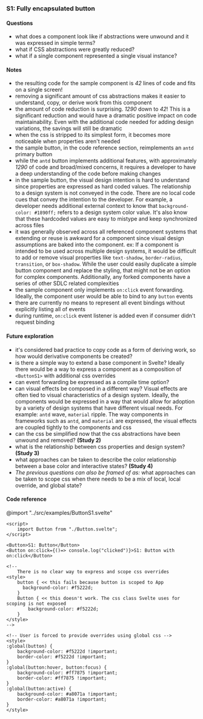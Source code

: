 ### S1: Fully encapsulated button

#### Questions

- what does a component look like if abstractions were unwound and it was expressed in simple terms?
- what if CSS abstractions were greatly reduced?
- what if a single component represented a single visual instance?

#### Notes

- the resulting code for the sample component is *42* lines of code and fits on a single screen!
- removing a significant amount of css abstractions makes it easier to understand, copy, or derive work from this component
- the amount of code reduction is surprising. *1290* down to *42*! This is a significant reduction and would have a dramatic positive impact on code maintainability. Even with the additional code needed for adding design variations, the savings will still be dramatic
- when the css is stripped to its simplest form, it becomes more noticeable when properties aren't needed
- the sample button, in the code reference section, reimplements an `antd` primary button
- while the `antd` button implements additional features, with approximately *1290* of code and broad/mixed concerns, it requires a developer to have a deep understanding of the code before making changes
- in the sample button, the visual design intention is hard to understand since properties are expressed as hard coded values. The relationship to a design system is not conveyed in the code. There are no local code cues that convey the intention to the developer. For example, a developer needs additional external context to know that `background-color: #1890ff;` refers to a design system color value. It's also know that these hardcoded values are easy to mistype and keep synchronized across files
- it was generally observed across all referenced component systems that extending or reuse is awkward for a component since visual design assumptions are baked into the component. ex: If a component is intended to be used across multiple design systems, it would be difficult to add or remove visual properties like `text-shadow`, `border-radius`, `transition`, or `box-shadow`. While the user could easily duplicate a simple button component and replace the styling, that might not be an option for complex components. Additionally, any forked components have a series of other SDLC related complexities
- the sample component only implements `on:click` event forwarding. Ideally, the component user would be able to bind to any `button` events
- there are currently no means to represent all event bindings without explicitly listing all of events
- during runtime, `on:click` event listener is added even if consumer didn't request binding


#### Future exploration

- it's considered bad practice to copy code as a form of deriving work, so how would derivative components be created?
- is there a simple way to extend a base component in Svelte? Ideally there would be a way to express a component as a composition of `<ButtonS1>` with additional css overrides
- can event forwarding be expressed as a compile time option?
- can visual effects be composed in a different way? Visual effects are often tied to visual characteristics of a design system. Ideally, the components would be expressed in a way that would allow for adoption by a variety of design systems that have different visual needs. For example: `antd` wave, `material` ripple. The way components in frameworks such as `antd`, and `material` are expressed, the visual effects are coupled tightly to the components and css
- can the css be simplified now that the css abstractions have been unwound and removed? **(Study 2)**
- what is the relationship between css properties and design system? **(Study 3)**
- what approaches can be taken to describe the color relationship between a base color and interactive states? **(Study 4)**
- *The previous questions can also be framed of as:* what approaches can be taken to scope css when there needs to be a mix of local, local override, and global state?

#### Code reference

@import "../src/examples/ButtonS1.svelte"

```svelte
<script>
	import Button from "./Button.svelte";
</script>

<Button>S1: Button</Button>
<Button on:click={()=> console.log("clicked")}>S1: Button with on:click</Button>

<!--
	There is no clear way to express and scope css overrides
<style>
	button { << this fails because button is scoped to App
	  background-color: #f5222d;
	}
	Button { << this doesn't work. The css class Svelte uses for scoping is not exposed
		background-color: #f5222d;
	}
</style>
-->

<!-- User is forced to provide overrides using global css -->
<style>
:global(button) {
	background-color: #f5222d !important;
	border-color: #f5222d !important;
}
:global(button:hover, button:focus) {
	background-color: #ff7875 !important;
	border-color: #ff7875 !important;
}
:global(button:active) {
	background-color: #a8071a !important;
	border-color: #a8071a !important;
}
</style>
```
